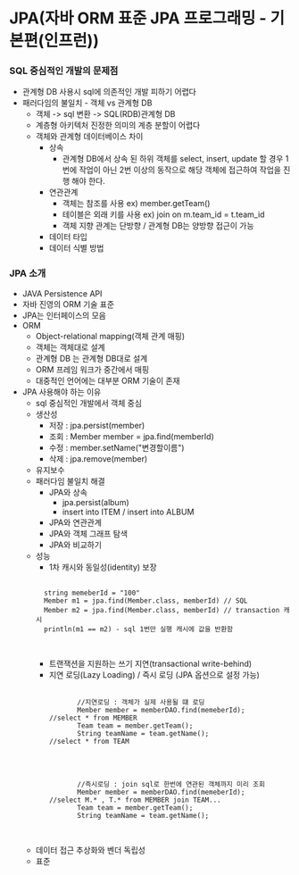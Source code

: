 JPA(자바 ORM 표준 JPA 프로그래밍 - 기본편(인프런))
=================

### SQL 중심적인 개발의 문제점

- 관계형 DB 사용시 sql에 의존적인 개발 피하기 어렵다
- 패러다임의 불일치 - 객체 vs 관계형 DB
  - 객체 -> sql 변환 -> SQL(RDB)관계형 DB
  - 계층형 아키텍처 진정한 의미의 계층 분할이 어렵다
  - 객체와 관계형 데이터베이스 차이
    - 상속
        - 관계형 DB에서 상속 된 하위 객체를 select, insert, update 할 경우 1번에 작업이 아닌 2번 이상의 동작으로 해당 객체에 접근하여 작업을 진행 해야 한다.
    - 연관관계
        - 객체는 참조를 사용 ex) member.getTeam()
        - 테이블은 외래 키를 사용 ex) join on m.team_id = t.team_id
        - 객체 지향 관계는 단방향 / 관계형 DB는 양방향 접근이 가능
    - 데이터 타입
    - 데이터 식별 방법

### JPA 소개

- JAVA Persistence API 
- 자바 진영의 ORM 기술 표준
- JPA는 인터페이스의 모음
- ORM
    - Object-relational mapping(객체 관계 매핑)
    - 객체는 객체대로 설계
    - 관계형 DB 는 관계형 DB대로 설계
    - ORM 프레임 워크가 중간에서 매핑
    - 대중적인 언어에는 대부분 ORM 기술이 존재
- JPA 사용해야 하는 이유
    - sql 중심적인 개발에서 객체 중심
    - 생산성
        - 저장 : jpa.persist(member)
        - 조회 : Member member = jpa.find(memberId)
        - 수정 : member.setName("변경할이름")
        - 삭제 : jpa.remove(member)
    - 유지보수
    - 패러다임 불일치 해결
        - JPA와 상속
            - jpa.persist(album)
            - insert into ITEM / insert into ALBUM
        - JPA와 연관관계
        - JPA와 객체 그래프 탐색
        - JPA와 비교하기
    - 성능
        - 1차 캐시와 동일성(identity) 보장
        <pre>
        <code>
        string memeberId = "100"
        Member m1 = jpa.find(Member.class, memberId) // SQL
        Member m2 = jpa.find(Member.class, memberId) // transaction 캐시
        println(m1 == m2) - sql 1번만 실행 캐시에 값을 반환함
        </code>
        </pre>
        - 트랜잭션을 지원하는 쓰기 지연(transactional write-behind)
        - 지연 로딩(Lazy Loading) / 즉시 로딩 (JPA 옵션으로 설정 가능)
            <pre>
                <code>
                 //지연로딩 : 객체가 실제 사용될 떄 로딩
                 Member member = memberDAO.find(memeberId);     //select * from MEMBER
                 Team team = member.getTeam();                  
                 String teamName = team.getName();              //select * from TEAM
                </code>
            </pre>
            <pre>
                <code>
                 //즉시로딩 : join sql로 한번에 연관된 객체까지 미리 조회
                 Member member = memberDAO.find(memeberId);     //select M.* , T.* from MEMBER join TEAM...
                 Team team = member.getTeam();                  
                 String teamName = team.getName();              
                 </code>
            </pre>
    - 데이터 접근 추상화와 벤더 독립성
    - 표준
    
 
   
    
  
